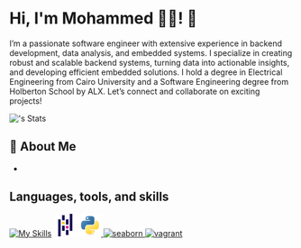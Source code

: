 # Hi, I'm Mohammed 👨‍💻! 👋

I’m a passionate software engineer with extensive experience in backend development, data analysis, and embedded systems. I specialize in creating robust and scalable backend systems, turning data into actionable insights, and developing efficient embedded solutions. I hold a degree in Electrical Engineering from Cairo University and a Software Engineering degree from Holberton School by ALX. Let’s connect and collaborate on exciting projects!

![<username>'s Stats](https://github-readme-stats.vercel.app/api?username=<username>&theme=vue-dark&show_icons=true&hide_border=true&count_private=true)

## 🚀 About Me

-

## Languages, tools, and skills
[![My Skills](https://skillicons.dev/icons?i=c,cpp,linux,bash,git,nginx,postman,mongodb,mysql,redis,nodejs,npm,py,flask,js,ts,jest,html,css,vite,babel,bootstrap,react,redux,anaconda,matlab,autocad,arduino)](https://skillicons.dev)
<img src="https://raw.githubusercontent.com/devicons/devicon/2ae2a900d2f041da66e950e4d48052658d850630/icons/pandas/pandas-original.svg" alt="pandas" width="40" height="40"/> </a> <a href="https://www.python.org" target="_blank" rel="noreferrer"> <img src="https://raw.githubusercontent.com/devicons/devicon/master/icons/python/python-original.svg" alt="python" width="40" height="40"/> </a> <a href="https://seaborn.pydata.org/" target="_blank" rel="noreferrer"> <img src="https://seaborn.pydata.org/_images/logo-mark-lightbg.svg" alt="seaborn" width="40" height="40"/> </a> <a href="https://www.vagrantup.com/" target="_blank" rel="noreferrer"> <img src="https://www.vectorlogo.zone/logos/vagrantup/vagrantup-icon.svg" alt="vagrant" width="40" height="40"/> </a> </p>
<!---
Mohammed-Refat-0/Mohammed-Refat-0 is a ✨ special ✨ repository because its `README.md` (this file) appears on your GitHub profile.
You can click the Preview link to take a look at your changes.
--->
